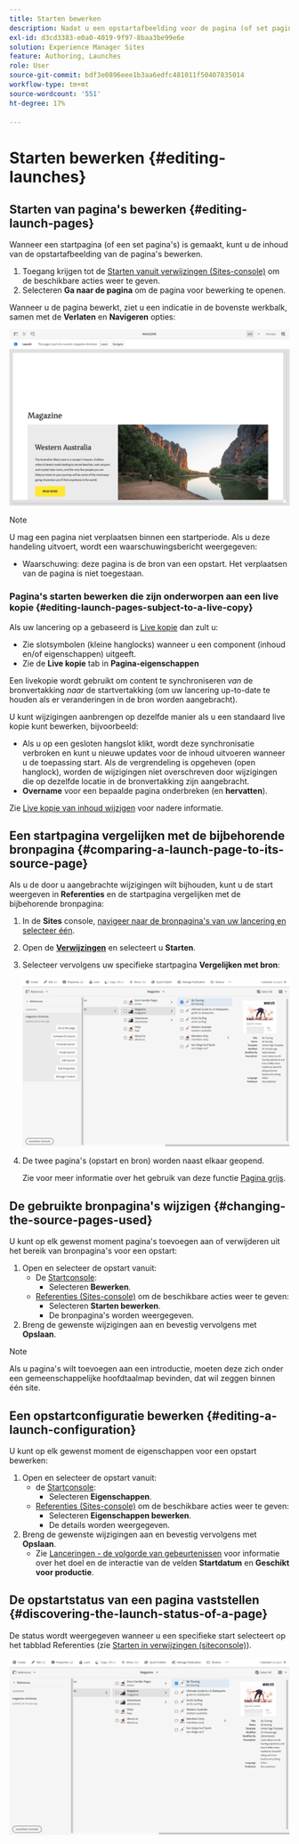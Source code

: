 ```yaml
---
title: Starten bewerken
description: Nadat u een opstartafbeelding voor de pagina (of set pagina's) hebt gemaakt, kunt u de inhoud bewerken in de opstartafbeelding van de pagina's.
exl-id: d3cd3383-e0a0-4019-9f97-8baa3be99e6e
solution: Experience Manager Sites
feature: Authoring, Launches
role: User
source-git-commit: bdf3e0896eee1b3aa6edfc481011f50407835014
workflow-type: tm+mt
source-wordcount: '551'
ht-degree: 17%

---
```


# Starten bewerken {#editing-launches}

## Starten van pagina&#39;s bewerken {#editing-launch-pages}

Wanneer een startpagina (of een set pagina&#39;s) is gemaakt, kunt u de inhoud van de opstartafbeelding van de pagina&#39;s bewerken.

1. Toegang krijgen tot de [Starten vanuit verwijzingen (Sites-console)](/help/sites-cloud/authoring/launches/overview.md#launches-in-references-sites-console) om de beschikbare acties weer te geven.
1. Selecteren **Ga naar de pagina** om de pagina voor bewerking te openen.

Wanneer u de pagina bewerkt, ziet u een indicatie in de bovenste werkbalk, samen met de **Verlaten** en **Navigeren** opties:

![Starten vanuit paginaeditor verlaten en navigeren](/help/sites-cloud/authoring/assets/launches-edit-01.png)

>[!NOTE]
>
>U mag een pagina niet verplaatsen binnen een startperiode. Als u deze handeling uitvoert, wordt een waarschuwingsbericht weergegeven:
>
>* Waarschuwing: deze pagina is de bron van een opstart. Het verplaatsen van de pagina is niet toegestaan.

### Pagina&#39;s starten bewerken die zijn onderworpen aan een live kopie {#editing-launch-pages-subject-to-a-live-copy}

Als uw lancering op a gebaseerd is [Live kopie](/help/sites-cloud/administering/msm/overview.md) dan zult u:

* Zie slotsymbolen (kleine hanglocks) wanneer u een component (inhoud en/of eigenschappen) uitgeeft.
* Zie de **Live kopie** tab in **Pagina-eigenschappen**

Een livekopie wordt gebruikt om content te synchroniseren *van* de bronvertakking *naar* de startvertakking (om uw lancering up-to-date te houden als er veranderingen in de bron worden aangebracht).

U kunt wijzigingen aanbrengen op dezelfde manier als u een standaard live kopie kunt bewerken, bijvoorbeeld:

* Als u op een gesloten hangslot klikt, wordt deze synchronisatie verbroken en kunt u nieuwe updates voor de inhoud uitvoeren wanneer u de toepassing start. Als de vergrendeling is opgeheven (open hanglock), worden de wijzigingen niet overschreven door wijzigingen die op dezelfde locatie in de bronvertakking zijn aangebracht.
* **Overname** voor een bepaalde pagina onderbreken (en **hervatten**).

Zie [Live kopie van inhoud wijzigen](/help/sites-cloud/administering/msm/creating-live-copies.md) voor nadere informatie.

## Een startpagina vergelijken met de bijbehorende bronpagina {#comparing-a-launch-page-to-its-source-page}

Als u de door u aangebrachte wijzigingen wilt bijhouden, kunt u de start weergeven in **Referenties** en de startpagina vergelijken met de bijbehorende bronpagina:

1. In de **Sites** console, [navigeer naar de bronpagina&#39;s van uw lancering en selecteer één](/help/sites-cloud/authoring/basic-handling.md#viewing-and-selecting-resources).
1. Open de **[Verwijzingen](/help/sites-cloud/authoring/basic-handling.md#references)** en selecteert u **Starten**.
1. Selecteer vervolgens uw specifieke startpagina **Vergelijken met bron**:

   ![Starten vergelijken met bron](/help/sites-cloud/authoring/assets/launches-compare.png)

1. De twee pagina&#39;s (opstart en bron) worden naast elkaar geopend.

   Zie voor meer informatie over het gebruik van deze functie [Pagina grijs](/help/sites-cloud/authoring/sites-console/page-diff.md).

## De gebruikte bronpagina&#39;s wijzigen {#changing-the-source-pages-used}

U kunt op elk gewenst moment pagina&#39;s toevoegen aan of verwijderen uit het bereik van bronpagina&#39;s voor een opstart:

1. Open en selecteer de opstart vanuit:
   * De [Startconsole](/help/sites-cloud/authoring/launches/overview.md#the-launches-console):
      * Selecteren **Bewerken**.
   * [Referenties (Sites-console)](/help/sites-cloud/authoring/launches/overview.md#launches-in-references-sites-console) om de beschikbare acties weer te geven:
      * Selecteren **Starten bewerken**.
      * De bronpagina&#39;s worden weergegeven.
1. Breng de gewenste wijzigingen aan en bevestig vervolgens met **Opslaan**.

>[!NOTE]
>
>Als u pagina&#39;s wilt toevoegen aan een introductie, moeten deze zich onder een gemeenschappelijke hoofdtaalmap bevinden, dat wil zeggen binnen één site.

## Een opstartconfiguratie bewerken {#editing-a-launch-configuration}

U kunt op elk gewenst moment de eigenschappen voor een opstart bewerken:

1. Open en selecteer de opstart vanuit:
   * de [Startconsole](/help/sites-cloud/authoring/launches/overview.md#the-launches-console):
      * Selecteren **Eigenschappen**.
   * [Referenties (Sites-console)](/help/sites-cloud/authoring/launches/overview.md#launches-in-references-sites-console) om de beschikbare acties weer te geven:
      * Selecteren **Eigenschappen bewerken**.
      * De details worden weergegeven.
1. Breng de gewenste wijzigingen aan en bevestig vervolgens met **Opslaan**.
   * Zie [Lanceringen - de volgorde van gebeurtenissen](/help/sites-cloud/authoring/launches/overview.md#launches-the-order-of-events) voor informatie over het doel en de interactie van de velden **Startdatum** en **Geschikt voor productie**.

## De opstartstatus van een pagina vaststellen {#discovering-the-launch-status-of-a-page}

De status wordt weergegeven wanneer u een specifieke start selecteert op het tabblad Referenties (zie [Starten in verwijzingen (siteconsole)](/help/sites-cloud/authoring/launches/overview.md#launches-in-references-sites-console)).

![Status van opstart vaststellen](/help/sites-cloud/authoring/assets/launches-status.png)
